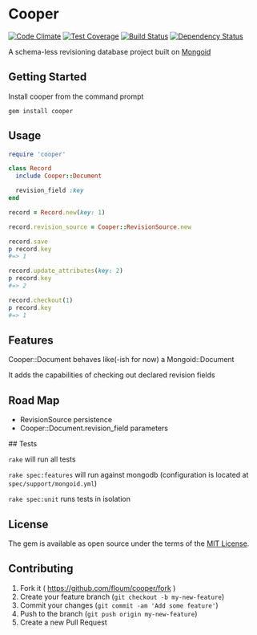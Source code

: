 # Cooper

[![Code Climate](https://codeclimate.com/github/floum/cooper/badges/gpa.svg)](https://codeclimate.com/github/floum/cooper)
[![Test Coverage](https://codeclimate.com/github/floum/cooper/badges/coverage.svg)](https://codeclimate.com/github/floum/cooper/coverage)
[![Build Status](https://travis-ci.org/floum/cooper.svg?branch=master)](https://travis-ci.org/floum/cooper)
[![Dependency Status](https://gemnasium.com/badges/github.com/floum/cooper.svg)](https://gemnasium.com/github.com/floum/cooper)

A schema-less revisioning database project built on [Mongoid](https://github.com/mongodb/mongoid)

## Getting Started

Install cooper from the command prompt

  `gem install cooper`

## Usage

```ruby
require 'cooper'

class Record
  include Cooper::Document

  revision_field :key
end

record = Record.new(key: 1)

record.revision_source = Cooper::RevisionSource.new

record.save
p record.key
#=> 1

record.update_attributes(key: 2)
p record.key
#=> 2

record.checkout(1)
p record.key
#=> 1
```
    
## Features

Cooper::Document behaves like(-ish for now) a Mongoid::Document

It adds the capabilities of checking out declared revision fields

## Road Map

* RevisionSource persistence
* Cooper::Document.revision_field parameters

## Tests

`rake` will run all tests

`rake spec:features` will run against mongodb (configuration is located at `spec/support/mongoid.yml`)

`rake spec:unit` runs tests in isolation

## License

The gem is available as open source under the terms of the [MIT License](http://opensource.org/licenses/MIT).

## Contributing

1. Fork it ( https://github.com/floum/cooper/fork )
2. Create your feature branch (`git checkout -b my-new-feature`)
3. Commit your changes (`git commit -am 'Add some feature'`)
4. Push to the branch (`git push origin my-new-feature`)
5. Create a new Pull Request
